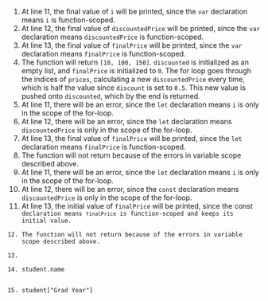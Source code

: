 <ol>
<li>At line 11, the final value of <code>i</code> will be printed, since the <code>var</code> declaration means <code>i</code> is function-scoped.</li>
<li>At line 12, the final value of <code>discountedPrice</code> will be printed, since the <code>var</code> declaration means <code>discountedPrice</code> is function-scoped.</li>
<li>At line 13, the final value of <code>finalPrice</code> will be printed, since the <code>var</code> declaration means <code>finalPrice</code> is function-scoped.</li>
<li>The function will return <code>[10, 100, 150]</code>. <code>discounted</code> is initialized as an empty list, and <code>finalPrice</code> is initialized to <code>0</code>. The for loop goes through the indices of <code>prices</code>, calculating a new <code>discountedPrice</code> every time, which is half the value since <code>discount</code> is set to <code>0.5</code>. This new value is pushed onto <code>discounted</code>, which by the end is returned.</li>
<li>At line 11, there will be an error, since the <code>let</code> declaration means <code>i</code> is only in the scope of the for-loop.</li>
<li>At line 12, there will be an error, since the <code>let</code> declaration means <code>discountedPrice</code> is only in the scope of the for-loop.</li>
<li>At line 13, the final value of <code>finalPrice</code> will be printed, since the <code>let</code> declaration means <code>finalPrice</code> is function-scoped.</li>
<li>The function will not return because of the errors in variable scope described above.</li>
<li>At line 11, there will be an error, since the <code>let</code> declaration means <code>i</code> is only in the scope of the for-loop.</li>
<li>At line 12, there will be an error, since the <code>const</code> declaration means <code>discountedPrice</code> is only in the scope of the for-loop.</li>
<li>At line 13, the initial value of <code>finalPrice</code> will be printed, since the <const>const<code> declaration means <code>finalPrice</code> is function-scoped and keeps its initial value.</li>
<li>The function will not return because of the errors in variable scope described above.</li>
<li>
    <li>student.name</li>
    <li>student["Grad Year"]</li>
</ol>